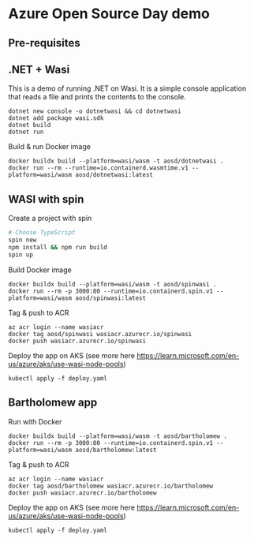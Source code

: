 # Azure Open Source Day demo

## Pre-requisites


## .NET + Wasi

This is a demo of running .NET on Wasi. It is a simple console application that reads a file and prints the contents to the console.

```
dotnet new console -o dotnetwasi && cd dotnetwasi
dotnet add package wasi.sdk
dotnet build
dotnet run
```

Build & run Docker image

```
docker buildx build --platform=wasi/wasm -t aosd/dotnetwasi .
docker run --rm --runtime=io.containerd.wasmtime.v1 --platform=wasi/wasm aosd/dotnetwasi:latest
```

## WASI with spin

Create a project with spin
```bash
# Choose TypeScript
spin new
npm install && npm run build
spin up
```

Build Docker image
```
docker buildx build --platform=wasi/wasm -t aosd/spinwasi .
docker run --rm -p 3000:80 --runtime=io.containerd.spin.v1 --platform=wasi/wasm aosd/spinwasi:latest
```

Tag & push to ACR
```
az acr login --name wasiacr
docker tag aosd/spinwasi wasiacr.azurecr.io/spinwasi
docker push wasiacr.azurecr.io/spinwasi
```

Deploy the app on AKS (see more here https://learn.microsoft.com/en-us/azure/aks/use-wasi-node-pools)
```
kubectl apply -f deploy.yaml
```

## Bartholomew app

Run with Docker

```
docker buildx build --platform=wasi/wasm -t aosd/bartholomew .
docker run --rm -p 3000:80 --runtime=io.containerd.spin.v1 --platform=wasi/wasm aosd/bartholomew:latest
```

Tag & push to ACR
```
az acr login --name wasiacr
docker tag aosd/bartholomew wasiacr.azurecr.io/bartholomew
docker push wasiacr.azurecr.io/bartholomew
```

Deploy the app on AKS (see more here https://learn.microsoft.com/en-us/azure/aks/use-wasi-node-pools)
```
kubectl apply -f deploy.yaml
```
